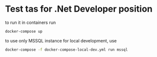# Test tas for .Net Developer position

to run it in containers run 
```sh
docker-compose up
```

to use only MSSQL instance for local development, use
```sh
docker-compose -f docker-compose-local-dev.yml run mssql
```
